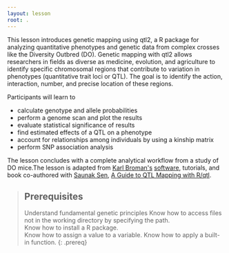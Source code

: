 ```yaml
---
layout: lesson
root: .
---
```


<head>
<!-- Global site tag (gtag.js) - Google Analytics -->
<script async src="https://www.googletagmanager.com/gtag/js?id=UA-146162546-1"></script>
<script>
window.dataLayer = window.dataLayer || [];
function gtag(){dataLayer.push(arguments);}
gtag('js', new Date());
gtag('config', 'UA-146162546-1');
</script>
</head>

This lesson introduces genetic mapping using qtl2, a R package for analyzing quantitative phenotypes and genetic data from complex crosses like the Diversity Outbred (DO). Genetic mapping with qtl2 allows researchers in fields as diverse as medicine, evolution, and agriculture to identify specific chromosomal regions that contribute to variation in phenotypes (quantitative trait loci or QTL). The goal is to identify the action, interaction, number, and precise location of these regions.

Participants will learn to
* calculate genotype and allele probabilities
* perform a genome scan and plot the results
* evaluate statistical significance of results
* find estimated effects of a QTL on a phenotype
* account for relationships among individuals by using a kinship matrix
* perform SNP association analysis

The lesson concludes with a complete analytical workflow from a study of DO mice.The lesson is adapted from [Karl Broman's](http://kbroman.org/) [software](http://kbroman.org/pages/software.html), tutorials, and book co-authored with [Saunak Sen](http://senresearch.org/), [A Guide to QTL Mapping with R/qtl](http://www.rqtl.org/book/).

> ## Prerequisites
> Understand fundamental genetic principles
> Know how to access files not in the working directory by specifying the path.  
> Know how to install a R package.  
> Know how to assign a value to a variable.
> Know how to apply a built-in function.
{: .prereq}
